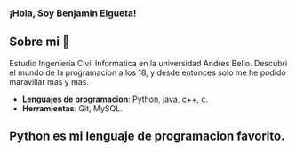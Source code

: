 ### ¡Hola, Soy Benjamin Elgueta!

## Sobre mi 🐙
Estudio Ingenieria Civil Informatica en la universidad Andres Bello.
Descubri el mundo de la programacion a los 18, y desde entonces solo me he podido maravillar mas y mas.

- **Lenguajes de programacion**: Python, java, c++, c.
- **Herramientas**: Git, MySQL.

## **Python** es mi lenguaje de programacion favorito.

<!--
**benjotenks/benjotenks** is a ✨ _special_ ✨ repository because its `README.md` (this file) appears on your GitHub profile.

Here are some ideas to get you started:

- 🔭 I’m currently working on ...
- 🌱 I’m currently learning ...
- 👯 I’m looking to collaborate on ...
- 🤔 I’m looking for help with ...
- 💬 Ask me about ...
- 📫 How to reach me: ...
- 😄 Pronouns: ...
- ⚡ Fun fact: ...
-->
